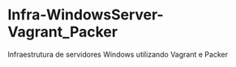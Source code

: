 # Infra-WindowsServer-Vagrant_Packer
Infraestrutura de servidores Windows utilizando Vagrant e Packer
